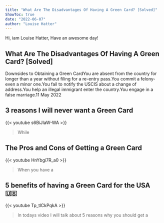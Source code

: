 ```yaml
---
title: "What Are The Disadvantages Of Having A Green Card? [Solved]"
ShowToc: true 
date: "2022-06-07"
author: "Louise Hatter" 
---
```


Hi, iam Louise Hatter, Have an awesome day!
## What Are The Disadvantages Of Having A Green Card? [Solved]
Downsides to Obtaining a Green CardYou are absent from the country for longer than a year without filing for a re-entry pass.You commit a felony- even a minor one.You fail to notify the USCIS about a change of address.You help an illegal immigrant enter the country.You engage in a false marriage.11 May 2022

## 3 reasons I will never want a Green Card
{{< youtube s6BiJIaW-WA >}}
>While 

## The Pros and Cons of Getting a Green Card
{{< youtube HnYbgi7R_a0 >}}
>When you have a 

## 5 benefits of having a Green Card for the USA 🇺🇸
{{< youtube Tp_tlCkPqkA >}}
>In todays video I will talk about 5 reasons why you should get a 


